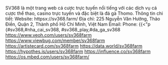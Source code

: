 SV368 là một trang web cá cược trực tuyến nổi tiếng với các dịch vụ cá cược thể thao, casino trực tuyến và đặc biệt là đá gà Thomo.
Thông tin chi tiết:
Website: httpsx://sv368.farm/
Địa chỉ: 225 Nguyễn Văn Hưởng, Thảo Điền, Quận 2, Thành phố Hồ Chí Minh, Việt Nam
Email:
Phone: 
{{<"p    
{#sv368,#nha_cai_sv368, #sv368_play,#da_ga_sv368
https://www.veoh.com/users/sv368farm
https://www.viewbug.com/member/sv368farm
https://artistecard.com/sv368farm
https://data.world/sv368farm
https://hypothes.is/users/sv368farm
https://influence.co/sv368farm
https://os.mbed.com/users/sv368farm/

